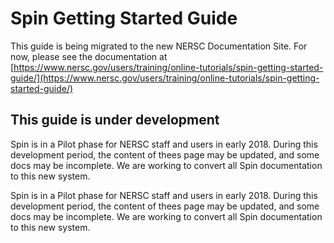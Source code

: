 # Spin Getting Started Guide

This guide is being migrated to the new NERSC Documentation Site. For now, please see the documentation at [https://www.nersc.gov/users/training/online-tutorials/spin-getting-started-guide/](https://www.nersc.gov/users/training/online-tutorials/spin-getting-started-guide/)

## This guide is under development

Spin is in a Pilot phase for NERSC staff and users in early 2018. During this development period, the content of thees page may be updated, and some docs may be incomplete. We are working to convert all Spin documentation to this new system.

Spin is in a Pilot phase for NERSC staff and users in early 2018. During this development period, the content of thees page may be updated, and some docs may be incomplete. We are working to convert all Spin documentation to this new system.
